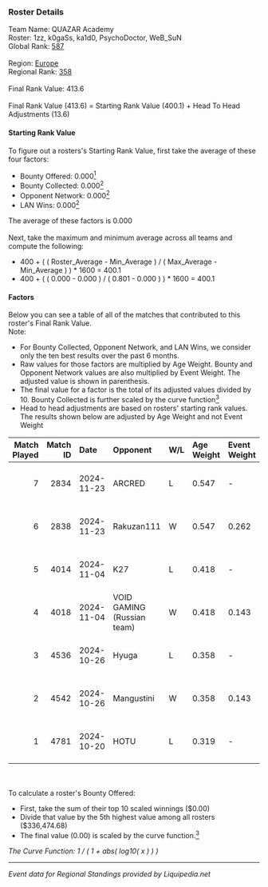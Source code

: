 ### Roster Details<br />
Team Name: QUAZAR Academy<br />
Roster: 1zz, k0gaSs, ka1d0, PsychoDoctor, WeB_SuN<br />
Global Rank: [587](../standings_global.md)<br />
<br />
Region: [Europe]( ../standings_europe.md)<br />
Regional Rank: [358]( ../standings_europe.md)<br />
<br />
Final Rank Value:  413.6<br />
<br />
Final Rank Value (413.6) = Starting Rank Value (400.1) + Head To Head Adjustments (13.6)<br />

#### Starting Rank Value<br />
To figure out a rosters's Starting Rank Value, first take the average of these four factors:<br />
- Bounty Offered: 0.000[<sup>1</sup>](#table2)
- Bounty Collected: 0.000[<sup>2</sup>](#table1)
- Opponent Network: 0.000[<sup>2</sup>](#table1)
- LAN Wins: 0.000[<sup>2</sup>](#table1)

The average of these factors is 0.000<br />
<br />
Next, take the maximum and minimum average across all teams and compute the following:<br />
- 400 + ( ( Roster_Average - Min_Average ) / ( Max_Average - Min_Average ) ) * 1600 = 400.1
- 400 + ( ( 0.000 - 0.000 ) / ( 0.801 - 0.000 ) ) * 1600 = 400.1


#### Factors<br />
Below you can see a table of all of the matches that contributed to this roster's Final Rank Value.<br />
Note:<br />

- For Bounty Collected, Opponent Network, and LAN Wins, we consider only the ten best results over the past 6 months.
- Raw values for those factors are multiplied by Age Weight. Bounty and Opponent Network values are also multiplied by Event Weight. The adjusted value is shown in parenthesis.
- The final value for a factor is the total of its adjusted values divided by 10. Bounty Collected is further scaled by the curve function[<sup>3</sup>](#curveFunction)
- Head to head adjustments are based on rosters' starting rank values. The results shown below are adjusted by Age Weight and not Event Weight
<span id="table1"></span><br />


| Match Played | Match ID | Date       | Opponent                   | W/L | Age Weight | Event Weight | Bounty Collected | Opponent Network | LAN Wins  | H2H Adj. | Roster                                    |
| -: | -: | :- | :- | :- | :- | :- | :- | :- | :- | -: | :- |
|            7 |     2834 | 2024-11-23 | ARCRED                     | L   | 0.547      | -            | -                | -                | -         |    -1.93 | 1zz, k0gaSs, ka1d0, PsychoDoctor, WeB_SuN |
|            6 |     2838 | 2024-11-23 | Rakuzan111                 | W   | 0.547      | 0.262        | 0.000 (0.000)    | 0.000 (0.000)    | 0 (0.000) |     8.33 | 1zz, k0gaSs, ka1d0, PsychoDoctor, WeB_SuN |
|            5 |     4014 | 2024-11-04 | K27                        | L   | 0.418      | -            | -                | -                | -         |    -0.80 | 1zz, k0gaSs, ka1d0, WeB_SuN, youka        |
|            4 |     4018 | 2024-11-04 | VOID GAMING (Russian team) | W   | 0.418      | 0.143        | 0.000 (0.000)    | 0.028 (0.002)    | 0 (0.000) |     7.67 | 1zz, k0gaSs, ka1d0, WeB_SuN, youka        |
|            3 |     4536 | 2024-10-26 | Hyuga                      | L   | 0.358      | -            | -                | -                | -         |    -3.88 | 1zz, k0gaSs, ka1d0, WeB_SuN, youka        |
|            2 |     4542 | 2024-10-26 | Mangustini                 | W   | 0.358      | 0.143        | 0.000 (0.000)    | 0.000 (0.000)    | 0 (0.000) |     5.63 | 1zz, k0gaSs, ka1d0, WeB_SuN, youka        |
|            1 |     4781 | 2024-10-20 | HOTU                       | L   | 0.319      | -            | -                | -                | -         |    -1.47 | 1zz, k0gaSs, ka1d0, WeB_SuN, youka        |

<br />
<span id="table2"></span><br />
To calculate a roster's Bounty Offered:<br />

- First, take the sum of their top 10 scaled winnings ($0.00)
- Divide that value by the 5th highest value among all rosters ($336,474.68)
- The final value (0.00) is scaled by the curve function.[<sup>3</sup>](#curveFunction)

<span id="curveFunction"></span>_The Curve Function: 1 / ( 1 + abs( log10( x ) ) )_<br />

---
_Event data for Regional Standings provided by Liquipedia.net_<br />
